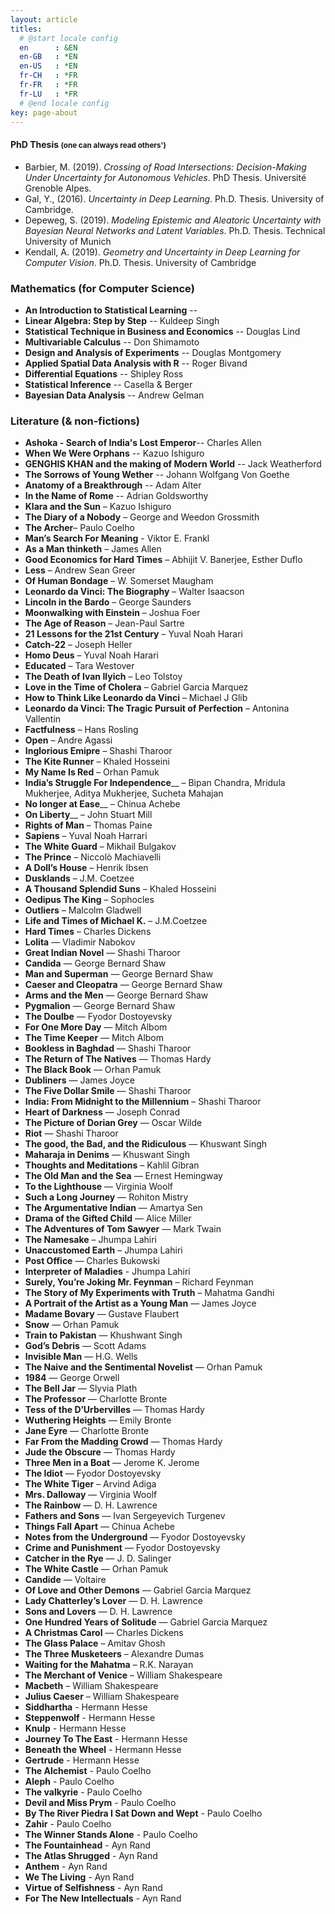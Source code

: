 ```yaml
---
layout: article
titles:
  # @start locale config
  en      : &EN      
  en-GB   : *EN
  en-US   : *EN
  fr-CH   : *FR
  fr-FR   : *FR
  fr-LU   : *FR
  # @end locale config
key: page-about
---
```


<h4> PhD Thesis <small>(one can always read others')</small></h4>

- Barbier, M. (2019). _Crossing of Road Intersections: Decision-Making Under Uncertainty for Autonomous Vehicles_. PhD Thesis. Université Grenoble Alpes.
- Gal, Y., (2016). _Uncertainty in Deep Learning_. Ph.D. Thesis. University of Cambridge.
- Depeweg, S. (2019). _Modeling Epistemic and Aleatoric Uncertainty with Bayesian Neural Networks and Latent Variables_. Ph.D. Thesis. Technical University of Munich
- Kendall, A. (2019). _Geometry and Uncertainty in Deep Learning for Computer Vision_. Ph.D. Thesis. University of Cambridge

### Mathematics (for Computer Science)

- __An Introduction to Statistical Learning__ --
- __Linear Algebra: Step by Step__ -- Kuldeep Singh
- __Statistical Technique in Business and Economics__ -- Douglas Lind
- __Multivariable Calculus__ -- Don Shimamoto
- __Design and Analysis of Experiments__ -- Douglas Montgomery
- __Applied Spatial Data Analysis with R__ -- Roger Bivand
- __Differential Equations__ -- Shipley Ross
- __Statistical Inference__ -- Casella & Berger
- __Bayesian Data Analysis__ -- Andrew Gelman

### Literature (& non-fictions)

- __Ashoka - Search of India's Lost Emperor__-- Charles Allen
- __When We Were Orphans__ -- Kazuo Ishiguro
- __GENGHIS KHAN and the making of Modern World__ -- Jack Weatherford
- __The Sorrows of Young Wether__ -- Johann Wolfgang Von Goethe
- __Anatomy of a Breakthrough__ -- Adam Alter
- __In the Name of Rome__ -- Adrian Goldsworthy
- __Klara and the Sun__ – Kazuo Ishiguro
- __The Diary of a Nobody__ – George and Weedon Grossmith
- __The Archer__– Paulo Coelho
- __Man’s Search For Meaning__ - Viktor E. Frankl
- __As a Man thinketh__ – James Allen
- __Good Economics for Hard Times__ – Abhijit V. Banerjee, Esther Duflo
- __Less__ – Andrew Sean Greer
- __Of Human Bondage__ – W. Somerset Maugham
- __Leonardo da Vinci: The Biography__ – Walter Isaacson
- __Lincoln in the Bardo__ – George Saunders
- __Moonwalking with Einstein__  – Joshua Foer
- __The Age of Reason__ – Jean-Paul Sartre
- __21 Lessons for the 21st Century__ – Yuval Noah Harari
- __Catch-22__ – Joseph Heller
- __Homo Deus__ – Yuval Noah Harari
- __Educated__ – Tara Westover
- __The Death of Ivan Ilyich__ – Leo Tolstoy
- __Love in the Time of Cholera__ – Gabriel Garcia Marquez
- __How to Think Like Leonardo da Vinci__ – Michael J Glib
- __Leonardo da Vinci: The Tragic Pursuit of Perfection__ – Antonina Vallentin
- __Factfulness__ – Hans Rosling
- __Open__ – Andre Agassi
- __Inglorious Emipre__ – Shashi Tharoor
- __The Kite Runner__ – Khaled Hosseini
- __My Name Is Red__ – Orhan Pamuk
- __India’s Struggle For Independence____ – Bipan Chandra, Mridula Mukherjee, Aditya Mukherjee, Sucheta Mahajan
- __No longer at Ease____ – Chinua Achebe
- __On Liberty____ – John Stuart Mill
- __Rights of Man__ – Thomas Paine
- __Sapiens__ – Yuval Noah Harrari
- __The White Guard__ – Mikhail Bulgakov
- __The Prince__ – Niccolò Machiavelli
- __A Doll’s House__ – Henrik Ibsen
- __Dusklands__ – J.M. Coetzee
- __A Thousand Splendid Suns__ – Khaled Hosseini
- __Oedipus The King__ – Sophocles
- __Outliers__ – Malcolm Gladwell
- __Life and Times of Michael K.__ – J.M.Coetzee
- __Hard Times__ – Charles Dickens
- __Lolita__ — Vladimir Nabokov
- __Great Indian Novel__ — Shashi Tharoor
- __Candida__ — George Bernard Shaw
- __Man and Superman__ — George Bernard Shaw
- __Caeser and Cleopatra__ — George Bernard Shaw
- __Arms and the Men__ — George Bernard Shaw
- __Pygmalion__ — George Bernard Shaw
- __The Doulbe__ — Fyodor Dostoyevsky
- __For One More Day__ — Mitch Albom
- __The Time Keeper__ — Mitch Albom
- __Bookless in Baghdad__ — Shashi Tharoor
- __The Return of The Natives__ — Thomas Hardy
- __The Black Book__ — Orhan Pamuk
- __Dubliners__ — James Joyce
- __The Five Dollar Smile__ — Shashi Tharoor
- __India: From Midnight to the Millennium__ – Shashi Tharoor
- __Heart of Darkness__ — Joseph Conrad
- __The Picture of Dorian Grey__ — Oscar Wilde
- __Riot__ — Shashi Tharoor
- __The good, the Bad, and the Ridiculous__ — Khuswant Singh
- __Maharaja in Denims__ — Khuswant Singh
- __Thoughts and Meditations__ – Kahlil Gibran
- __The Old Man and the Sea__ — Ernest Hemingway
- __To the Lighthouse__ — Virginia Woolf
- __Such a Long Journey__ — Rohiton Mistry
- __The Argumentative Indian__ — Amartya Sen
- __Drama of the Gifted Child__ — Alice Miller
- __The Adventures of Tom Sawyer__ — Mark Twain
- __The Namesake__ – Jhumpa Lahiri
- __Unaccustomed Earth__ – Jhumpa Lahiri
- __Post Office__ — Charles Bukowski
- __Interpreter of Maladies__ - Jhumpa Lahiri
- __Surely, You’re Joking Mr. Feynman__ – Richard Feynman
- __The Story of My Experiments with Truth__ – Mahatma Gandhi
- __A Portrait of the Artist as a Young Man__ — James Joyce
- __Madame Bovary__ — Gustave Flaubert
- __Snow__ — Orhan Pamuk
- __Train to Pakistan__ — Khushwant Singh
- __God’s Debris__ — Scott Adams
- __Invisible Man__ — H.G. Wells
- __The Naive and the Sentimental Novelist__ — Orhan Pamuk
- __1984__ — George Orwell
- __The Bell Jar__ — Slyvia Plath
- __The Professor__ — Charlotte Bronte
- __Tess of the D’Urbervilles__ — Thomas Hardy
- __Wuthering Heights__ — Emily Bronte
- __Jane Eyre__ — Charlotte Bronte
- __Far From the Madding Crowd__ — Thomas Hardy
- __Jude the Obscure__ — Thomas Hardy
- __Three Men in a Boat__ — Jerome K. Jerome
- __The Idiot__ — Fyodor Dostoyevsky
- __The White Tiger__ – Arvind Adiga
- __Mrs. Dalloway__ — Virginia Woolf
- __The Rainbow__ — D. H. Lawrence
- __Fathers and Sons__ — Ivan Sergeyevich Turgenev
- __Things Fall Apart__ — Chinua Achebe
- __Notes from the Underground__ — Fyodor Dostoyevsky
- __Crime and Punishment__ — Fyodor Dostoyevsky
- __Catcher in the Rye__ — J. D. Salinger
- __The White Castle__ — Orhan Pamuk
- __Candide__ — Voltaire
- __Of Love and Other Demons__ — Gabriel Garcia Marquez
- __Lady Chatterley’s Lover__ — D. H. Lawrence
- __Sons and Lovers__ — D. H. Lawrence
- __One Hundred Years of Solitude__ — Gabriel Garcia Marquez
- __A Christmas Carol__ — Charles Dickens
- __The Glass Palace__ – Amitav Ghosh
- __The Three Musketeers__ – Alexandre Dumas
- __Waiting for the Mahatma__ – R.K. Narayan
- __The Merchant of Venice__ – William Shakespeare
- __Macbeth__ – William Shakespeare
- __Julius Caeser__ – William Shakespeare
- __Siddhartha__ - Hermann Hesse
- __Steppenwolf__ - Hermann Hesse
- __Knulp__ - Hermann Hesse
- __Journey To The East__ - Hermann Hesse
- __Beneath the Wheel__ - Hermann Hesse
- __Gertrude__ - Hermann Hesse
- __The Alchemist__ - Paulo Coelho
- __Aleph__ - Paulo Coelho
- __The valkyrie__ - Paulo Coelho
- __Devil and Miss Prym__ - Paulo Coelho
- __By The River Piedra I Sat Down and Wept__ - Paulo Coelho
- __Zahir__ - Paulo Coelho
- __The Winner Stands Alone__ - Paulo Coelho
- __The Fountainhead__ - Ayn Rand
- __The Atlas Shrugged__ - Ayn Rand
- __Anthem__ - Ayn Rand
- __We The Living__ - Ayn Rand
- __Virtue of Selfishness__ - Ayn Rand
- __For The New Intellectuals__ - Ayn Rand
